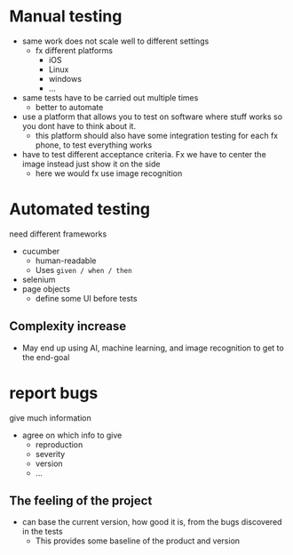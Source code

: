 # Manual testing
- same work does not scale well to different settings
	- fx different platforms
		- iOS
		- Linux
		- windows
		- ...
- same tests have to be carried out multiple times 
	- better to automate
- use a platform that allows you to test on software where stuff works so you dont have to think about it. 
	- this platform should also have some integration testing for each fx phone, to test everything works
- have to test different acceptance criteria. Fx we have to center the image instead just show it on the side
	- here we would fx use image recognition
# Automated testing
need different frameworks
- cucumber
	- human-readable
	- Uses `given / when / then`
- selenium
- page objects
	- define some UI before tests
## Complexity increase
- May end up using AI, machine learning, and image recognition to get to the end-goal
# report bugs
give much information
- agree on which info to give
	- reproduction
	- severity
	- version
	- ...
## The feeling of the project
- can base the current version, how good it is, from the bugs discovered in the tests
	- This provides some baseline of the product and version
